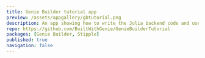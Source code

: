 ```yaml
---
title: Genie Builder tutorial app
preview: /assets/appgallery/gbtutorial.png
description: An app showing how to write the Julia backend code and use the components in Genie Builder.
repo: https://github.com/BuiltWithGenie/GenieBuilderTutorial
packages: [Genie Builder, Stipple]
published: true
navigation: false
---
```

